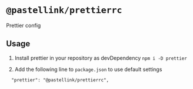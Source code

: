 # `@pastellink/prettierrc`

Prettier config

## Usage

1. Install prettier in your repository as devDependency `npm i -D prettier`

2. Add the following line to `package.json` to use default settings

```
  "prettier": "@pastellink/prettierrc",
```
